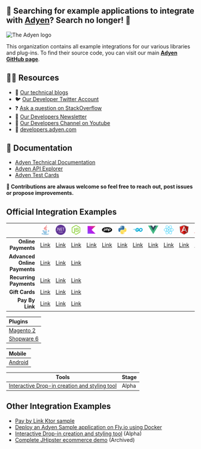 ## 👋 Searching for example applications to integrate with [Adyen](https://www.adyen.com/)? Search no longer! 👋

<!-- ![The Adyen Logo](https://github.com/adyen-examples/.github/raw/main/images/logo.png) -->

<img src="https://github.com/adyen-examples/.github/raw/main/images/logo.png" height="100" alt="The Adyen logo">

This organization contains all example integrations for our various libraries and plug-ins. To find their source code, you can visit our main **[Adyen GitHub page](https://github.com/adyen)**.

## 👩‍💻 Resources
* 📝 [Our technical blogs](https://adyen.medium.com/)
* 🐦 [Our Developer Twitter Account](https://twitter.com/AdyenDevs)
* ❓ [Ask a question on StackOverflow](https://stackoverflow.com/questions/tagged/adyen)
* 📰 [Our Developers Newsletter](https://www.adyen.com/newsletter/developers)
* 🎥 [Our Developers Channel on Youtube](https://www.youtube.com/@adyendevs)
* 💚 [developers.adyen.com](https://developers.adyen.com)

## 📜 Documentation
* [Adyen Technical Documentation](https://docs.adyen.com/)
* [Adyen API Explorer](https://docs.adyen.com/api-explorer/)
* [Adyen Test Cards](https://docs.adyen.com/development-resources/test-cards/test-card-numbers/)


**🌈 Contributions are alwaus welcome so feel free to reach out, post issues or propose improvements.**

## Official Integration Examples

|                              | [![Java (Spring)](https://raw.githubusercontent.com/devicons/devicon/1119b9f84c0290e0f0b38982099a2bd027a48bf1/icons/java/java-original.svg)](https://github.com/adyen-examples/adyen-java-spring-online-payments) | [![.NET](https://raw.githubusercontent.com/devicons/devicon/1119b9f84c0290e0f0b38982099a2bd027a48bf1/icons/dotnetcore/dotnetcore-original.svg)](https://github.com/adyen-examples/adyen-dotnet-online-payments) | [![Node.js](https://raw.githubusercontent.com/devicons/devicon/1119b9f84c0290e0f0b38982099a2bd027a48bf1/icons/nodejs/nodejs-original.svg)](https://github.com/adyen-examples/adyen-node-online-payments) | [![Kotlin Spring](https://raw.githubusercontent.com/devicons/devicon/1119b9f84c0290e0f0b38982099a2bd027a48bf1/icons/kotlin/kotlin-original.svg)](https://github.com/adyen-examples/adyen-kotlin-spring-online-payments) | [![PHP (Laravel)](https://raw.githubusercontent.com/devicons/devicon/1119b9f84c0290e0f0b38982099a2bd027a48bf1/icons/php/php-plain.svg)](https://github.com/adyen-examples/adyen-php-online-payments) | [![Python](https://raw.githubusercontent.com/devicons/devicon/1119b9f84c0290e0f0b38982099a2bd027a48bf1/icons/python/python-original.svg)](https://github.com/adyen-examples/adyen-python-online-payments) | [![Go](https://raw.githubusercontent.com/devicons/devicon/1119b9f84c0290e0f0b38982099a2bd027a48bf1/icons/go/go-original-wordmark.svg)](https://github.com/adyen-examples/adyen-golang-online-payments) | [![Vue.js](https://raw.githubusercontent.com/devicons/devicon/1119b9f84c0290e0f0b38982099a2bd027a48bf1/icons/vuejs/vuejs-original.svg)](https://github.com/adyen-examples/adyen-vue-online-payments) | [![React](https://raw.githubusercontent.com/devicons/devicon/1119b9f84c0290e0f0b38982099a2bd027a48bf1/icons/react/react-original.svg)](https://github.com/adyen-examples/adyen-react-online-payments) | [![Angular](https://raw.githubusercontent.com/devicons/devicon/1119b9f84c0290e0f0b38982099a2bd027a48bf1/icons/angularjs/angularjs-original.svg)](https://github.com/adyen-examples/adyen-angular-online-payments) | [![Ruby (Rails)](https://raw.githubusercontent.com/devicons/devicon/1119b9f84c0290e0f0b38982099a2bd027a48bf1/icons/rails/rails-plain.svg)](https://github.com/adyen-examples/adyen-rails-online-payments) |
|-----------------------------:|:-----------------------------------------------------------------------------------------------------------------------------------------------------------------------------------------------------------------:|:-------------------------------------------------------------------------------------------------------------------------------------------------:|:--------------------------------------------------------------------------------------------------------------------------------------------------------------------------------------------------------:|:-----------------------------------------------------------------------------------------------------------------------------------------------------------------------------------------------------------------------:|:----------------------------------------------------------------------------------------------------------------------------------------------------------------------------------------------------:|:---------------------------------------------------------------------------------------------------------------------------------------------------------------------------------------------------------:|:------------------------------------------------------------------------------------------------------------------------------------------------------------------------------------------------------:|:----------------------------------------------------------------------------------------------------------------------------------------------------------------------------------------------------:|:-----------------------------------------------------------------------------------------------------------------------------------------------------------------------------------------------------:|:-----------------------------------------------------------------------------------------------------------------------------------------------------------------------------------------------------------------:|:---------------------------------------------------------------------------------------------------------------------------------------------------------------------------------------------------------:|
|          **Online Payments** |                                                      [Link](https://github.com/adyen-examples/adyen-java-spring-online-payments/tree/main/checkout-example)                                                       |                         [Link](https://github.com/adyen-examples/adyen-dotnet-online-payments/tree/main/checkout-example)                         |                                                     [Link](https://github.com/adyen-examples/adyen-node-online-payments/tree/main/checkout-example)                                                      |                                                                      [Link](https://github.com/adyen-examples/adyen-kotlin-spring-online-payments)                                                                      |                                                                 [Link](https://github.com/adyen-examples/adyen-php-online-payments)                                                                  |                                                                  [Link](https://github.com/adyen-examples/adyen-python-online-payments)                                                                   |                                                                 [Link](https://github.com/adyen-examples/adyen-golang-online-payments)                                                                 |                                                                 [Link](https://github.com/adyen-examples/adyen-vue-online-payments)                                                                  |                                                                 [Link](https://github.com/adyen-examples/adyen-react-online-payments)                                                                 |                                                                      [Link](https://github.com/adyen-examples/adyen-angular-online-payments)                                                                      |                                                                   [Link](https://github.com/adyen-examples/adyen-rails-online-payments)                                                                   | 
| **Advanced Online Payments** |                                                  [Link](https://github.com/adyen-examples/adyen-java-spring-online-payments/tree/main/checkout-example-advanced)                                                  |                    [Link](https://github.com/adyen-examples/adyen-dotnet-online-payments/tree/main/checkout-example-advanced)                     |                                                 [Link](https://github.com/adyen-examples/adyen-node-online-payments/tree/main/checkout-example-advanced)                                                 | 
|       **Recurring Payments** |                                                    [Link](https://github.com/adyen-examples/adyen-java-spring-online-payments/tree/main/subscription-example)                                                     |                       [Link](https://github.com/adyen-examples/adyen-dotnet-online-payments/tree/main/subscription-example)                       |                                                   [Link](https://github.com/adyen-examples/adyen-node-online-payments/tree/main/subscription-example)                                                    | 
|               **Gift Cards** |                                                      [Link](https://github.com/adyen-examples/adyen-java-spring-online-payments/tree/main/giftcard-example)                                                       |                         [Link](https://github.com/adyen-examples/adyen-dotnet-online-payments/tree/main/giftcard-example)                         |                                                     [Link](https://github.com/adyen-examples/adyen-node-online-payments/tree/main/giftcard-example)                                                      |
|              **Pay By Link** |                                                      [Link](https://github.com/adyen-examples/adyen-java-spring-online-payments/tree/main/paybylink-example)                                                      |                        [Link](https://github.com/adyen-examples/adyen-dotnet-online-payments/tree/main/paybylink-example)                         |                                                     [Link](https://github.com/adyen-examples/adyen-node-online-payments/tree/main/paybylink-example)                                                     |


| Plugins                                                                    | 
|:---------------------------------------------------------------------------| 
| [Magento 2](https://github.com/adyen-examples/adyen-magento-plugin-demo)   |
| [Shopware 6](https://github.com/adyen-examples/adyen-shopware-plugin-demo) |


| Mobile                                                                     |
|:---------------------------------------------------------------------------|
| [Android](https://github.com/adyen-examples/adyen-android-online-payments) |


| Tools | Stage |
| ----- | ----- |
| [Interactive Drop-in creation and styling tool](https://github.com/adyen-examples/checkoutCreate/) | Alpha |


## Other Integration Examples

* [Pay by Link Ktor sample](https://github.com/jlengrand/pay-by-link-sample-kotlin)
* [Deploy an Adyen Sample application on Fly.io using Docker](https://github.com/gcatanese/adyen-java-spring-online-payments-fly)
* [Interactive Drop-in creation and styling tool](https://github.com/adyen-examples/checkoutCreate/) (Alpha)
* [Complete JHipster ecommerce demo](https://github.com/adyen-examples/adyen-java-react-ecommerce-example) (Archived)